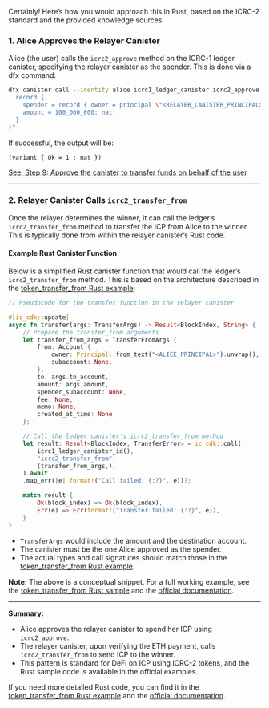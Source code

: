 Certainly! Here’s how you would approach this in Rust, based on the ICRC-2 standard and the provided knowledge sources.

### 1. Alice Approves the Relayer Canister

Alice (the user) calls the `icrc2_approve` method on the ICRC-1 ledger canister, specifying the relayer canister as the spender. This is done via a dfx command:

```bash
dfx canister call --identity alice icrc1_ledger_canister icrc2_approve "(
  record {
    spender = record { owner = principal \"<RELAYER_CANISTER_PRINCIPAL>\"; };
    amount = 100_000_000: nat;
  }
)"
```

If successful, the output will be:

```
(variant { Ok = 1 : nat })
```

[See: Step 9: Approve the canister to transfer funds on behalf of the user](https://internetcomputer.org/docs/references/samples/rust/token_transfer_from/#step-9-approve-the-canister-to-transfer-funds-on-behalf-of-the-user)

---

### 2. Relayer Canister Calls `icrc2_transfer_from`

Once the relayer determines the winner, it can call the ledger’s `icrc2_transfer_from` method to transfer the ICP from Alice to the winner. This is typically done from within the relayer canister’s Rust code.

#### Example Rust Canister Function

Below is a simplified Rust canister function that would call the ledger’s `icrc2_transfer_from` method. This is based on the architecture described in the [token_transfer_from Rust example](https://github.com/dfinity/examples/blob/master/rust/token_transfer_from/README.md):

```rust
// Pseudocode for the transfer function in the relayer canister

#[ic_cdk::update]
async fn transfer(args: TransferArgs) -> Result<BlockIndex, String> {
    // Prepare the transfer_from arguments
    let transfer_from_args = TransferFromArgs {
        from: Account {
            owner: Principal::from_text("<ALICE_PRINCIPAL>").unwrap(),
            subaccount: None,
        },
        to: args.to_account,
        amount: args.amount,
        spender_subaccount: None,
        fee: None,
        memo: None,
        created_at_time: None,
    };

    // Call the ledger canister's icrc2_transfer_from method
    let result: Result<BlockIndex, TransferError> = ic_cdk::call(
        icrc1_ledger_canister_id(),
        "icrc2_transfer_from",
        (transfer_from_args,),
    ).await
    .map_err(|e| format!("Call failed: {:?}", e))?;

    match result {
        Ok(block_index) => Ok(block_index),
        Err(e) => Err(format!("Transfer failed: {:?}", e)),
    }
}
```

- `TransferArgs` would include the amount and the destination account.
- The canister must be the one Alice approved as the spender.
- The actual types and call signatures should match those in the [token_transfer_from Rust example](https://github.com/dfinity/examples/tree/master/rust/token_transfer_from).

**Note:** The above is a conceptual snippet. For a full working example, see the [token_transfer_from Rust sample](https://github.com/dfinity/examples/tree/master/rust/token_transfer_from) and the [official documentation](https://internetcomputer.org/docs/references/samples/rust/token_transfer_from/).

---

**Summary:**

- Alice approves the relayer canister to spend her ICP using `icrc2_approve`.
- The relayer canister, upon verifying the ETH payment, calls `icrc2_transfer_from` to send ICP to the winner.
- This pattern is standard for DeFi on ICP using ICRC-2 tokens, and the Rust sample code is available in the official examples.

If you need more detailed Rust code, you can find it in the [token_transfer_from Rust example](https://github.com/dfinity/examples/tree/master/rust/token_transfer_from) and the [official documentation](https://internetcomputer.org/docs/references/samples/rust/token_transfer_from/).
